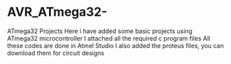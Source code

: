 # AVR_ATmega32-
ATmega32 Projects
Here i have added some basic projects using ATmega32 microcontroller
I attached all the required c program files
All these codes are done in Atmel Studio
I also added the proteus files, you can download them for circuit designs
